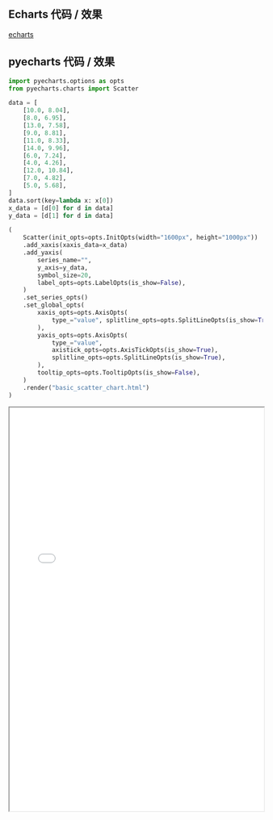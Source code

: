 ## Echarts 代码 / 效果

[echarts](https://echarts.baidu.com/examples/editor.html?c=scatter-simple ':include :type=iframe width=100% height=800px')

## pyecharts 代码 / 效果

```python
import pyecharts.options as opts
from pyecharts.charts import Scatter

data = [
    [10.0, 8.04],
    [8.0, 6.95],
    [13.0, 7.58],
    [9.0, 8.81],
    [11.0, 8.33],
    [14.0, 9.96],
    [6.0, 7.24],
    [4.0, 4.26],
    [12.0, 10.84],
    [7.0, 4.82],
    [5.0, 5.68],
]
data.sort(key=lambda x: x[0])
x_data = [d[0] for d in data]
y_data = [d[1] for d in data]

(
    Scatter(init_opts=opts.InitOpts(width="1600px", height="1000px"))
    .add_xaxis(xaxis_data=x_data)
    .add_yaxis(
        series_name="",
        y_axis=y_data,
        symbol_size=20,
        label_opts=opts.LabelOpts(is_show=False),
    )
    .set_series_opts()
    .set_global_opts(
        xaxis_opts=opts.AxisOpts(
            type_="value", splitline_opts=opts.SplitLineOpts(is_show=True)
        ),
        yaxis_opts=opts.AxisOpts(
            type_="value",
            axistick_opts=opts.AxisTickOpts(is_show=True),
            splitline_opts=opts.SplitLineOpts(is_show=True),
        ),
        tooltip_opts=opts.TooltipOpts(is_show=False),
    )
    .render("basic_scatter_chart.html")
)
```

<iframe width="100%" height="800px" src="Scatter/basic_scatter_chart.html"></iframe>